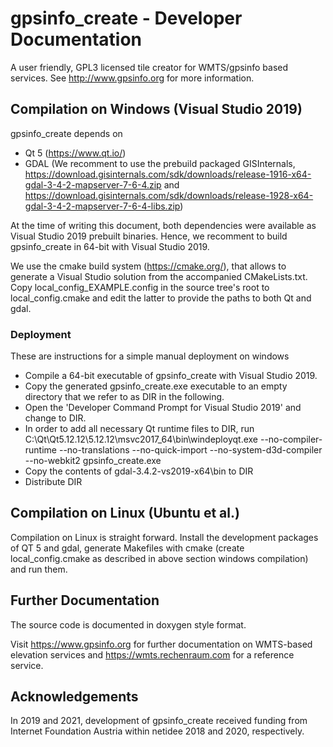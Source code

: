 # gpsinfo_create - Developer Documentation

A user friendly, GPL3 licensed tile creator for WMTS/gpsinfo based services. See 
http://www.gpsinfo.org for more information.

## Compilation on Windows (Visual Studio 2019)

gpsinfo_create depends on
* Qt 5 (https://www.qt.io/)
* GDAL (We recomment to use the prebuild packaged GISInternals, 
	https://download.gisinternals.com/sdk/downloads/release-1916-x64-gdal-3-4-2-mapserver-7-6-4.zip and
	https://download.gisinternals.com/sdk/downloads/release-1928-x64-gdal-3-4-2-mapserver-7-6-4-libs.zip)

At the time of writing this document, both dependencies were available as 
Visual Studio 2019 prebuilt binaries. Hence, we recomment to build 
gpsinfo_create in 64-bit with Visual Studio 2019.

We use the cmake build system (https://cmake.org/), that allows to generate a 
Visual Studio solution from the accompanied CMakeLists.txt. Copy 
local_config_EXAMPLE.config in the source tree's root to local_config.cmake
and edit the latter to provide the paths to both Qt and gdal.

### Deployment

These are instructions for a simple manual deployment on windows

* Compile a 64-bit executable of gpsinfo_create with Visual Studio 2019.
* Copy the generated gpsinfo_create.exe executable to an empty directory that we
	refer to as DIR in the following.
* Open the 'Developer Command Prompt for Visual Studio 2019' and change to DIR.
* In order to add all necessary Qt runtime files to DIR, run
		C:\Qt\Qt5.12.12\5.12.12\msvc2017_64\bin\windeployqt.exe --no-compiler-runtime --no-translations --no-quick-import --no-system-d3d-compiler --no-webkit2 gpsinfo_create.exe
* Copy the contents of gdal-3.4.2-vs2019-x64\bin to DIR
* Distribute DIR

## Compilation on Linux (Ubuntu et al.)

Compilation on Linux is straight forward. Install the development packages
of QT 5 and gdal, generate Makefiles with cmake (create local_config.cmake as 
described in above section windows compilation) and run them.

## Further Documentation

The source code is documented in doxygen style format.

Visit https://www.gpsinfo.org for further documentation on WMTS-based elevation
services and https://wmts.rechenraum.com for a reference service.

## Acknowledgements

In 2019 and 2021, development of gpsinfo_create received funding from 
Internet Foundation  Austria within netidee 2018 and 2020, respectively. 
